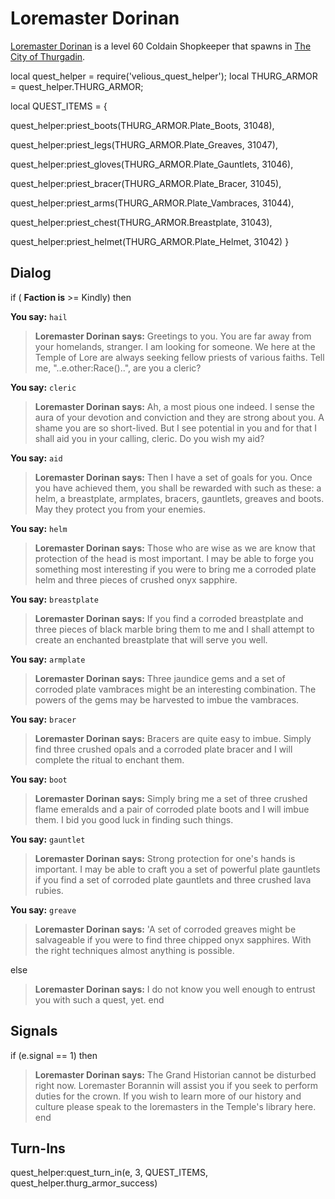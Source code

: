 # Loremaster Dorinan



[Loremaster Dorinan](/npc/115015) is a level 60 Coldain Shopkeeper that spawns in [The City of Thurgadin](/zone/115).



local quest_helper = require('velious_quest_helper');
local THURG_ARMOR = quest_helper.THURG_ARMOR;

local QUEST_ITEMS = {



quest_helper:priest_boots(THURG_ARMOR.Plate_Boots, 31048),



quest_helper:priest_legs(THURG_ARMOR.Plate_Greaves, 31047),



quest_helper:priest_gloves(THURG_ARMOR.Plate_Gauntlets, 31046),



quest_helper:priest_bracer(THURG_ARMOR.Plate_Bracer, 31045),



quest_helper:priest_arms(THURG_ARMOR.Plate_Vambraces, 31044),




quest_helper:priest_chest(THURG_ARMOR.Breastplate, 31043),



quest_helper:priest_helmet(THURG_ARMOR.Plate_Helmet, 31042)
}



## Dialog

if ( **Faction is** >= Kindly) then


**You say:** `hail`





>**Loremaster Dorinan says:** Greetings to you. You are far away from your homelands, stranger. I am looking for someone. We here at the Temple of Lore are always seeking fellow priests of various faiths. Tell me, "..e.other:Race()..", are you a cleric?


**You say:** `cleric`





>**Loremaster Dorinan says:** Ah, a most pious one indeed. I sense the aura of your devotion and conviction and they are strong about you. A shame you are so short-lived. But I see potential in you and for that I shall aid you in your calling, cleric. Do you wish my aid?


**You say:** `aid`





>**Loremaster Dorinan says:** Then I have a set of goals for you.  Once you have achieved them, you shall be rewarded with such as these: a helm, a breastplate, armplates, bracers, gauntlets, greaves and boots.  May they protect you from your enemies.


**You say:** `helm`





>**Loremaster Dorinan says:** Those who are wise as we are know that protection of the head is most important.  I may be able to forge you something most interesting if you were to bring me a corroded plate helm and three pieces of crushed onyx sapphire.


**You say:** `breastplate`





>**Loremaster Dorinan says:** If you find a corroded breastplate and three pieces of black marble bring them to me and I shall attempt to create an enchanted breastplate that will serve you well.



**You say:** `armplate`





>**Loremaster Dorinan says:** Three jaundice gems and a set of corroded plate vambraces might be an interesting combination.  The powers of the gems may be harvested to imbue the vambraces.


**You say:** `bracer`





>**Loremaster Dorinan says:** Bracers are quite easy to imbue.  Simply find three crushed opals and a corroded plate bracer and I will complete the ritual to enchant them.


**You say:** `boot`





>**Loremaster Dorinan says:** Simply bring me a set of three crushed flame emeralds and a pair of corroded plate boots and I will imbue them.  I bid you good luck in finding such things.


**You say:** `gauntlet`





>**Loremaster Dorinan says:** Strong protection for one's hands is important.  I may be able to craft you a set of powerful plate gauntlets if you find a set of corroded plate gauntlets and three crushed lava rubies.


**You say:** `greave`





>**Loremaster Dorinan says:** 'A set of corroded greaves might be salvageable if you were to find three chipped onyx sapphires. With the right techniques almost anything is possible.


else


>**Loremaster Dorinan says:** I do not know you well enough to entrust you with such a quest, yet.
end



## Signals

if (e.signal == 1) then


>**Loremaster Dorinan says:** The Grand Historian cannot be disturbed right now. Loremaster Borannin will assist you if you seek to perform duties for the crown. If you wish to learn more of our history and culture please speak to the loremasters in the Temple's library here.
end



## Turn-Ins

quest_helper:quest_turn_in(e, 3, QUEST_ITEMS, quest_helper.thurg_armor_success)